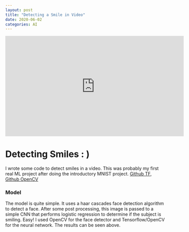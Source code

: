 ```yaml
---
layout: post
title: "Detecting a Smile in Video"
date: 2020-06-02
categories: AI
---
```


<div style="text-align: center; margin-bottom: 25px;">
<iframe width="560" height="315" src="https://www.youtube.com/embed/wJKl1L7pMMA" title="YouTube video player" frameborder="0" allow="accelerometer; autoplay; clipboard-write; encrypted-media; gyroscope; picture-in-picture; web-share" allowfullscreen></iframe>
</div>

# Detecting Smiles : )

I wrote some code to detect smiles in a video. This was probably my first real ML project after doing the introductory MNIST project. [Github TF](https://github.com/DevarakondaV/tflow_smile), [Github OpenCV](https://github.com/DevarakondaV/tflow_smile)

### Model
The model is quite simple. It uses a haar cascades face detection algorithm to detect a face. After some post processing, this image is passed to a simple CNN that performs logistic regression to determine if the subject is smiling. Easy! I used OpenCV for the face detector and Tensorflow/OpenCV for the neural network. The results can be seen above.
